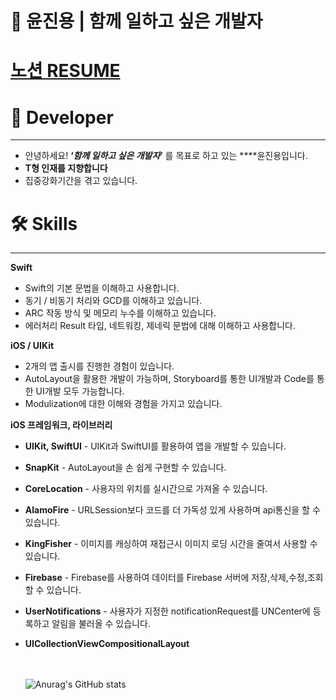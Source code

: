 # 🍎 윤진용 | 함께 일하고 싶은 개발자

# [노션 RESUME](https://band-icebreaker-270.notion.site/04886ec6e85a4487bf03ec392e407663?pvs=4)

# 🦾 Developer

---

- 안녕하세요! **‘*함께 일하고 싶은 개발자*’** 를 목표로 하고 있는 ****윤진용입니다.
- **T형 인재를 지향합니다**
- 집중강화기간을 겪고 있습니다.

# 🛠  Skills

---

**Swift**

- Swift의 기본 문법을 이해하고 사용합니다.
- 동기 / 비동기 처리와 GCD를 이해하고 있습니다.
- ARC 작동 방식 및 메모리 누수를 이해하고 있습니다.
- 에러처리 Result 타입, 네트워킹, 제네릭 문법에 대해 이해하고 사용합니다.

**iOS / UIKit**

- 2개의 앱 출시를 진행한 경험이 있습니다.
- AutoLayout을 활용한 개발이 가능하며, Storyboard를 통한 UI개발과 Code를 통한 UI개발 모두 가능합니다.
- Modulization에 대한 이해와 경험을 가지고 있습니다.

**iOS 프레임워크, 라이브러리**

- **UIKit, SwiftUI** - UIKit과 SwiftUI를 활용하여 앱을 개발할 수 있습니다.
- **SnapKit** - AutoLayout을 손 쉽게 구현할 수 있습니다.
- **CoreLocation** - 사용자의 위치를 실시간으로 가져올 수 있습니다.
- **AlamoFire** - URLSession보다 코드를 더 가독성 있게 사용하며 api통신을 할 수있습니다.
- **KingFisher** - 이미지를 캐싱하여 재접근시 이미지 로딩 시간을 줄여서 사용할 수 있습니다.
- **Firebase** - Firebase를 사용하여 데이터를 Firebase 서버에 저장,삭제,수정,조회 할 수 있습니다.
- **UserNotifications** - 사용자가 지정한 notificationRequest를 UNCenter에 등록하고 알림을 불러올 수 있습니다.
- **UICollectionViewCompositionalLayout**
                                                                                                      
  <br><br>
![Anurag's GitHub stats](https://github-readme-stats.vercel.app/api?username=jinyongyun&show_icons=true&theme=swift)

  </div>
